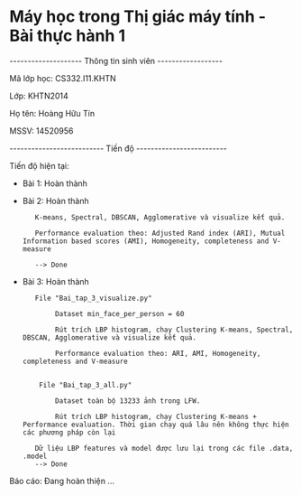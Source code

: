 # Máy học trong Thị giác máy tính - Bài thực hành 1

-------------------- Thông tin sinh viên ------------------

Mã lớp học: CS332.I11.KHTN

Lớp: KHTN2014

Họ tên: Hoàng Hữu Tín

MSSV: 14520956

-------------------------- Tiến độ -------------------------

Tiến độ hiện tại:
  + Bài 1: Hoàn thành
  + Bài 2: Hoàn thành
           
           K-means, Spectral, DBSCAN, Agglomerative và visualize kết quả.
  
           Performance evaluation theo: Adjusted Rand index (ARI), Mutual Information based scores (AMI), Homogeneity, completeness and V-measure 
          
           --> Done
  + Bài 3: Hoàn thành
  
           File "Bai_tap_3_visualize.py" 
           
                Dataset min_face_per_person = 60
                
                Rút trích LBP histogram, chạy Clustering K-means, Spectral, DBSCAN, Agglomerative và visualize kết quả.
                
                Performance evaluation theo: ARI, AMI, Homogeneity, completeness and V-measure
                
                
            File "Bai_tap_3_all.py" 
            
                Dataset toàn bộ 13233 ảnh trong LFW.
                
                Rút trích LBP histogram, chạy Clustering K-means + Performance evaluation. Thời gian chạy quá lâu nên không thực hiện các phương pháp còn lại
           
           Dữ liệu LBP features và model được lưu lại trong các file .data, .model
           --> Done
           
Báo cáo: Đang hoàn thiện ...
